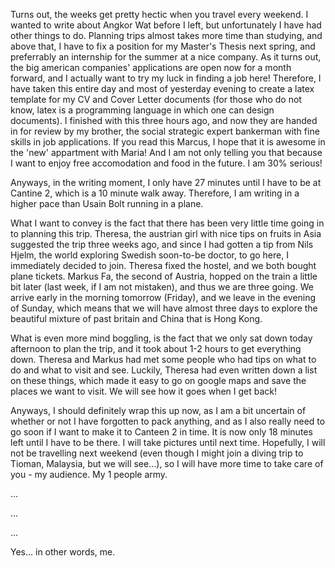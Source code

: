 

Turns out, the weeks get pretty hectic when you travel every weekend. I wanted to write about Angkor Wat before I left, but unfortunately I have had other things to do. Planning trips almost takes more time than studying, and above that, I have to fix a position for my Master's Thesis next spring, and preferrably an internship for the summer at a nice company. As it turns out, the big american companies' applications are open now for a month forward, and I actually want to try my luck in finding a job here! Therefore, I have taken this entire day and most of yesterday evening to create a latex template for my CV and Cover Letter documents (for those who do not know, latex is a programming language in which one can design documents). I finished with this three hours ago, and now they are handed in for review by my brother, the social strategic expert bankerman with fine skills in job applications. If you read this Marcus, I hope that it is awesome in the 'new' appartment with Maria! And I am not only telling you that because I want to enjoy free accomodation and food in the future. I am 30% serious!

Anyways, in the writing moment, I only have 27 minutes until I have to be at Cantine 2, which is a 10 minute walk away. Therefore, I am writing in a higher pace than Usain Bolt running in a plane.

What I want to convey is the fact that there has been very little time going in to planning this trip. Theresa, the austrian girl with nice tips on fruits in Asia suggested the trip three weeks ago, and since I had gotten a tip from Nils Hjelm, the world exploring Swedish soon-to-be doctor, to go here, I immediately decided to join. Theresa fixed the hostel, and we both bought plane tickets. Markus Fa, the second of Austria, hopped on the train a little bit later (last week, if I am not mistaken), and thus we are three going. We arrive early in the morning tomorrow (Friday), and we leave in the evening of Sunday, which means that we will have almost three days to explore the beautiful mixture of past britain and China that is Hong Kong.

What is even more mind boggling, is the fact that we only sat down today afternoon to plan the trip, and it took about 1-2 hours to get everything down. Theresa and Markus had met some people who had tips on what to do and what to visit and see. Luckily, Theresa had even written down a list on these things, which made it easy to go on google maps and save the places we want to visit. We will see how it goes when I get back!

Anyways, I should definitely wrap this up now, as I am a bit uncertain of whether or not I have forgotten to pack anything, and as I also really need to go soon if I want to make it to Canteen 2 in time. It is now only 18 minutes left until I have to be there. I will take pictures until next time. Hopefully, I will not be travelling next weekend (even though I might join a diving trip to Tioman, Malaysia, but we will see...), so I will have more time to take care of you - my audience. My 1 people army.

...

...

...

Yes... in other words, me.
